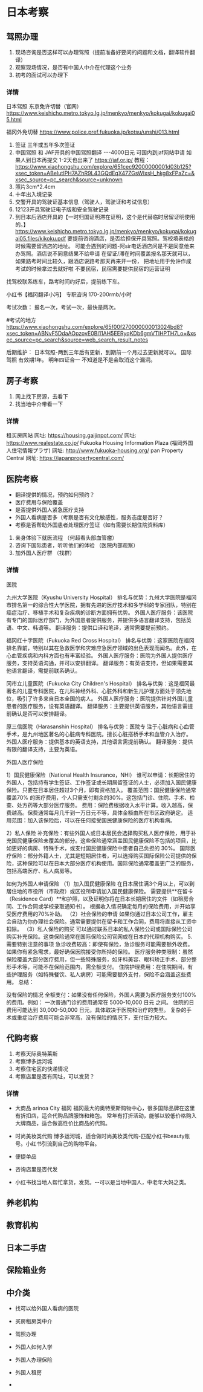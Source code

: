 # 日本考察

## 驾照办理
1. 现场咨询是否这样可以办理驾照（提前准备好要问的问题和文档，翻译软件翻译）
2. 观察现场情况，是否有中国人中介在代理这个业务
3. 初考的面试可以办理下


### 详情
日本驾照
东京免许切替（官网）  
https://www.keishicho.metro.tokyo.lg.jp/menkyo/menkyo/kokugai/kokugai05.html

福冈外免切替
https://www.police.pref.fukuoka.jp/kotsu/unshi/013.html


1. 签证 三年或五年多次签证
2. 中国驾照 和 JAF开具的中国驾照翻译 ---4000日元 可国内到jaf网站申请 如果人到日本再提交 1-2天也出来了
https://jaf.or.jp/
教程：https://www.xiaohongshu.com/explore/651cec92000000001d03b125?xsec_token=ABeIutIPH7AZhR9L43GQdEqX47ZGsWIxsH_hkg8xFPaZc=&xsec_source=pc_search&source=unknown
1. 照片3cm*2.4cm
2. 十年出入境记录
3. 交警开具的驾驶证基本信息（驾驶人，驾驶证和考试信息）
4. 12123开具驾驶证电子版和安全驾驶记录
5. 到日本后酒店开具的【一时归国证明滞在证明，这个是代替临时居留证明使用的。】
https://www.keishicho.metro.tokyo.lg.jp/menkyo/menkyo/kokugai/kokugai05.files/kikoku.pdf
   要提前咨询酒店，是否给担保开具驾照。驾校填表格的时候需要留酒店的地址。
   可能会遇到的问题-阿sir电话酒店问是不是同意他来办驾照。酒店说不同意结果不给申请
   在留证/滞在时间覆盖报名那天就可以，如果路考时间比较久，跟酒店说路考那天再来开一份，  把地址用于免许作成
   考试的时候拿过去就好啦
  不要民宿，民宿需要提供民宿的运营证明

找驾校联系练车，路考时间约好后，提前练下车。


小红书【福冈翻译小冯】 专职咨询 170-200rmb/小时

考试次数：
报名一次，考试一次，最快是两次。

#考试的地方
https://www.xiaohongshu.com/explore/65f00f270000000013024bd8?xsec_token=ABNvF5DdaAOpzovE0Bl11AH5EERyqKDb6gmVTlHPTH7Lo=&xsec_source=pc_search&source=web_search_result_notes


后期维护：
日本驾照-两到三年后有更新，到期前一个月过去更新就可以。
国际驾照 有效期1年。
明年四证合一 不知道是不是会取消这个漏洞。








##  房子考察 
1. 网上找下房源，去看下
2. 找当地中介带看一下

### 详情
租买房网站
   网址: https://housing.gaijinpot.com/
   网址: https://www.realestate.co.jp/
   Fukuoka Housing Information Plaza (福岡外国人住宅情報プラザ)
   网址: http://www.fukuoka-housing.org/
   pan Property Central
   网址: https://japanpropertycentral.com/




## 医院考察
- 翻译提供的情况，预约如何预约？
- 医疗费用与保险覆盖
- 是否提供外国人紧急医疗支持
- 外国人看病是否多（考察是否有文化敏感性，服务态度是否好？
- 考察是否帮助外国患者处理医疗签证（如有需要长期住院资料库）

1. 亲身体验下就医流程 （何超看头部血管瘤）
2. 咨询下国际患者，听听他们的体验  （医院内部观察）
3. 加外国人医疗群   （找群）

### 详情
医院

九州大学医院（Kyushu University Hospital）
排名与优势：九州大学医院是福冈市排名第一的综合性大学医院，拥有先进的医疗技术和多学科的专家团队，特别在癌症治疗、移植手术和复杂疾病的诊断方面拥有优势。
外国人医疗服务：该医院有专门的国际医疗部门，为外国患者提供服务，并提供多语言翻译支持，包括英语、中文、韩语等。
翻译服务：提供口译和笔译，通常需要提前预约。


福冈红十字医院（Fukuoka Red Cross Hospital）
排名与优势：这家医院在福冈排名靠前，特别以其在急救医学和灾难应急医疗领域的出色表现而闻名。此外，在心血管疾病和内科方面也有丰富经验。
外国人医疗服务：医院为外国人提供医疗服务，支持英语沟通，并可以安排翻译。
翻译服务：有英语支持，但如果需要其他语言翻译，需提前联系确认。


冈市立儿童医院（Fukuoka City Children's Hospital）
排名与优势：这是福冈最著名的儿童专科医院，在儿科神经外科、心脏外科和新生儿护理方面处于领先地位，吸引了许多来自日本全国的病人。
外国人医疗服务：医院提供针对外国儿童患者的医疗服务，设有英语翻译。
翻译服务：主要提供英语服务，其他语言需提前确认是否可以安排翻译。


原三信医院（Harasanshin Hospital）
排名与优势：医院专
注于心脏病和心血管手术，是九州地区著名的心脏病专科医院。擅长心脏搭桥手术和血管介入治疗。
外国人医疗服务：提供基本的英语支持，其他语言需提前确认。
翻译服务：提供有限的翻译支持，主要为英语。


外国人医疗保险

1）国民健康保险（National Health Insurance，NHI）
谁可以申请：长期居住的外国人，包括持有学生签证、工作签证或长期居留签证的人士，必须加入国民健康保险。只要在日本居住超过3个月，即有资格加入。
覆盖范围：国民健康保险通常覆盖70% 的医疗费用，个人只需支付剩余的30%。这包括门诊、住院、手术、检查、处方药等大部分医疗服务。
费用：保险费根据收入水平计算。收入越高，保费越高。保费通常每月几千到一万日元不等，具体金额由所在市区政府确定。
适用范围：加入该保险后，可以在任何接受国民健康保险的医疗机构看病。

2）私人保险
补充保险：有些外国人或日本居民会选择购买私人医疗保险，用于补充国民健康保险未覆盖的部分。这些保险通常涵盖国民健康保险不包括的项目，比如更好的病房、特殊手术，或支付国民健康保险中患者自己负担的 30%。
国际医疗保险：部分外籍人士，尤其是短期居住者，可以选择购买国际保险公司提供的保险，这种保险可以在日本大部分医疗机构使用。国际保险通常覆盖更广泛的服务，包括高端医疗、私人病房等。

如何为外国人申请保险
（1）加入国民健康保险
在日本居住满3个月以上，可以到居住地的市役所（市政府）或区役所申请加入国民健康保险。
需要提供**在留卡（Residence Card）**和护照，以及证明你将在日本长期居住的文件（如租房合同、工作合同或学校录取通知书）。
根据收入情况确定每月的保险费用，并开始享受医疗费用的70%补助。
（2）社会保险的申请
如果你通过日本公司工作，雇主会自动为你办理社会保险。通常需要提供在留卡和工作合同，费用将直接从工资中扣除。
（3）私人保险的购买
可以通过联系日本的私人保险公司或国际保险公司购买补充保险。这类保险通常在国际保险公司官网或在日本的代理机构购买。
5. 需要特别注意的事项
急诊收费较高：即使有保险，急诊服务可能需要额外收费。如果你有紧急需求，最好确保医院接受你所持的保险。
医疗服务种类限制：虽然保险覆盖大部分医疗费用，但一些特殊服务，如牙科美容、眼科矫正手术、部分整形手术等，可能不在保险范围内，需全额支付。
住院护理费用：在住院期间，有些护理服务（如特殊餐饮、私人病房）可能需要额外支付，保险不会涵盖这些费用。
总结：


没有保险的情况
全额支付：如果没有任何保险，外国人需要为医疗服务支付100% 的费用。例如：
一次普通门诊的费用通常在 5000-10,000 日元 之间。
住院的日费用可能达到 30,000-50,000 日元，具体取决于医院和治疗的类型。
复杂的手术或重症治疗费用可能会非常高，没有保险的情况下，支付压力较大。





## 代购考察
1. 考察天际奥特莱斯
2. 考察博多运河城
3. 考察住宅区的快递情况
4. 考察店里是否有网址，可以发货？

### 详情

- 大商品
arinoa City 福冈
福冈最大的奥特莱斯购物中心，很多国际品牌在这里有折扣店，适合代购品牌服饰和箱包。
常年有打折活动，能够以较低价格购入大牌商品，适合做高性价比商品的代购。

- 时尚美妆类代购
博多运河城，适合做时尚美妆类代购-匹配小红书beauty账号。小红书引流到自己的购物平台。

- 便捷单品

- 咨询店里是否代发
- 小红书找当地人帮忙拿货，发货。--可以是当地中国人，中老年大妈之类。








## 养老机构







## 教育机构





## 日本二手店






## 保险箱业务






##  中介类


- 找可以给外国人看病的医院

- 买房租房类中介

- 驾照办理

- 外国人如何入学 
  
- 外国人办理保险

- 外国人租房
- 
